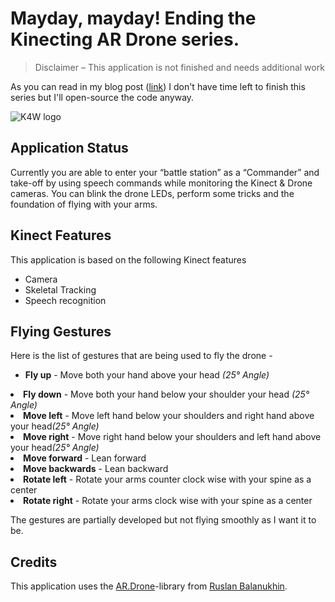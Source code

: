 Mayday, mayday! Ending the Kinecting AR Drone series.
==============

> Disclaimer – This application is not finished and needs additional work

As you can read in my blog post ([link](http://www.kinectingforwindows.com/2014/08/07/mayday-mayday-ending-the-kinecting-ar-drone-series/)) I don't have time left to finish this series but I'll open-source the code anyway.

![K4W logo](http://www.kinectingforwindows.com/wp-content/themes/twentyten/images/headers/logo.jpg)

## Application Status ##
Currently you are able to enter your “battle station” as a “Commander” and take-off by using speech commands while monitoring the Kinect & Drone cameras. You can blink the drone LEDs, perform some tricks and the foundation of flying with your arms.

## Kinect Features ##
This application is based on the following Kinect features

- Camera
- Skeletal Tracking
- Speech recognition
 
## Flying Gestures ##
Here is the list of gestures that are being used to fly the drone -

- <b>Fly up</b> -  Move both your hand above your head <i>(25° Angle)</i></li>
<li><b>Fly down</b> -  Move both your hand below your shoulder your head <i>(25° Angle)</i></li>
<li><b>Move left</b> -  Move left hand below your shoulders and right hand above your head<i>(25° Angle)</i></li>
<li><b>Move right</b> -   Move right hand below your shoulders and left hand above your head<i>(25° Angle)</i></li>
<li><b>Move forward</b> -  Lean forward</li>
<li><b>Move backwards</b> -  Lean backward</li>
<li><b>Rotate left</b> - Rotate your arms counter clock wise with your spine as a center</li>
<li><b>Rotate right</b> - Rotate your arms clock wise with your spine as a center</li>

The gestures are partially developed but not flying smoothly as I want it to be.

## Credits ##
This application uses the [AR.Drone](https://github.com/Ruslan-B/AR.Drone)-library from [Ruslan Balanukhin](https://twitter.com/rbalanukhin).